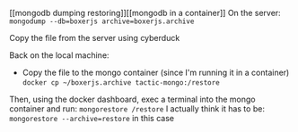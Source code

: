 
[[mongodb dumping restoring]][[mongodb in a container]]
On the server:
`mongodump --db=boxerjs archive=boxerjs.archive`

Copy the file from the server using cyberduck

Back on the local machine:
* Copy the file to the mongo container (since I'm running it in a container)
`docker cp ~/boxerjs.archive tactic-mongo:/restore`

Then, using the docker dashboard, exec a terminal into the mongo container and run:
`mongorestore /restore`
I actually think it has to be:
`mongorestore --archive=restore`
in this case

